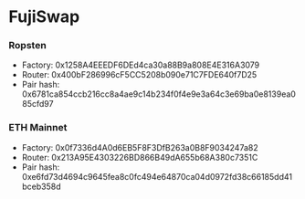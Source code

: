 # FujiSwap

### Ropsten

- Factory: 0x1258A4EEEDF6DEd4ca30a88B9a808E4E316A3079
- Router: 0x400bF286996cF5CC5208b090e71C7FDE640f7D25
- Pair hash: 0x6781ca854ccb216cc8a4ae9c14b234f0f4e9e3a64c3e69ba0e8139ea085cfd97

### ETH Mainnet

- Factory: 0x0f7336d4A0d6EB5F8F3DfB263a0B8F9034247a82
- Router: 0x213A95E4303226BD866B49dA655b68A380c7351C
- Pair hash: 0xe6fd73d4694c9645fea8c0fc494e64870ca04d0972fd38c66185dd41bceb358d